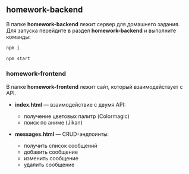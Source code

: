## homework-backend
В папке **homework-backend** лежит сервер для домашнего задания.  
Для запуска перейдите в раздел **homework-backend** и выполните команды:
```bash
npm i
```
```bash
npm start
```
### homework-frontend
В папке **homework-frontend** лежит сайт, который взаимодействует с API.

- **index.html** — взаимодействие с двумя API:
  - получение цветовых палитр (Colormagic)
  - поиск по аниме (Jikan)

- **messages.html** — CRUD-эндпоинты:
  - получить список сообщений
  - добавить сообщение
  - изменить сообщение
  - удалить сообщение